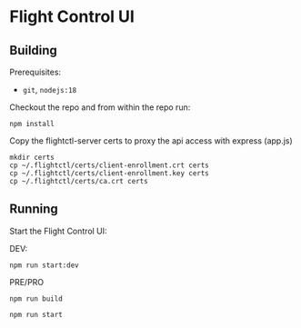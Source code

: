 # Flight Control UI

## Building

Prerequisites:
* `git`, `nodejs:18`

Checkout the repo and from within the repo run:

```
npm install
```

Copy the flightctl-server certs to proxy the api access with express (app.js)
```
mkdir certs
cp ~/.flightctl/certs/client-enrollment.crt certs 
cp ~/.flightctl/certs/client-enrollment.key certs 
cp ~/.flightctl/certs/ca.crt certs
```


## Running

Start the Flight Control UI:

DEV:

```
npm run start:dev
```
PRE/PRO

```
npm run build
```

```
npm run start
```
